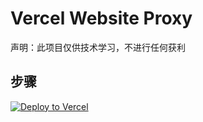 # Vercel Website Proxy

声明：此项目仅供技术学习，不进行任何获利
## 步骤
[![Deploy to Vercel](https://vercel.com/button)](https://vercel.com/import/project?template=https://github.com/Cherzing/mirror)
